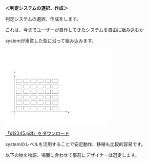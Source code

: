 <p><strong>＜判定システムの選択、作成＞</strong></p>

<p>判定システムの選択、作成をします。</p>

<p>これは、今までユーザーが自作してきたシステムを自由に組み込むか</p>

<p>systemが用意した型に沿って組み込みます。</p>

<p><a href="image/s12345.png"><img alt="S12345" title="S12345" src="image/s12345.png" width="317" height="238" border="0" /></a></p>

<p><a href="files/s12345.pdf">「s12345.pdf」をダウンロード</a></p>

<p>systemのレベルを活用することで安定動作、移植も比較的容易です。</p>

<p>以下の物を物語、場面に合わせて事前にデザイナーは選定します。</p>
